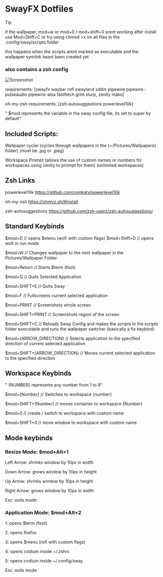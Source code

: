 # SwayFX Dotfiles

> [!TIP]
> if the wallpaper, mod+w or mod+0 / mod+shift+0 arent working after install use Mod+Shift+C or try using chmod +x on all files in the .config/sway/scripts folder

this happens when the scripts arent marked as executable and the wallpaper symlink hasnt been created yet

### also contains a zsh config

![Screenshot](https://i.imgur.com/2aJUNZz.png)

requirements:
[swayfx waybar rofi xwayland sddm pipewire pipewire-pulseaudio pipewire-alsa fastfetch grim slurp, zenity mako]

oh-my-zsh-requirements:
[zsh-autosuggestions powerlevel10k]

" $mod represents the variable in the sway config file, its set to super by default"

## Included Scripts:

Wallpaper cycler (cycles through wallpapers in the {~/Pictures/Wallpapers} folder)    (must be .jpg or .jpeg)

Workspace Prompt (allows the use of custom names or numbers for workspaces using zenity to prompt for them) (unlimited workspaces)

## Zsh Links

powerlevel10k https://github.com/romkatv/powerlevel10k

oh-my-zsh https://ohmyz.sh/#install

zsh-autosuggestions https://github.com/zsh-users/zsh-autosuggestions/

## Standard Keybinds

$mod+D // opens $menu (wofi with custom flags)
$mod+Shift+D // opens wofi in run mode

$mod+W // Changes wallpaper to the next wallpaper in the Pictures/Wallpaper Folder

$mod+Return // Starts $term (foot)

$mod+Q // Quits Selected Application

$mod+SHIFT+E // Quits Sway

$mod+F // Fullscreens current selected application

$mod+PRINT // Screenshots whole screen

$mod+SHIFT+PRINT // Screenshots region of the screen

$mod+SHIFT+C // Reloads Sway Config and makes the scripts in the scripts folder executable and runs the wallpaper switcher (basically a fix keybind)

$mod+{ARROW_DIRECTION} // Selects application to the specified direction of current selected application

$mod+SHIFT+{ARROW_DIRECTION} // Moves current selected application to the specified direction

## Workspace Keybinds

" {NUMBER} represents any number from 1 to 9"

$mod+{Number} // Switches to workspace {number}

$mod+SHIFT+{Number} // moves container to workspace {Number}

$mod+0 // create / switch to workspace with custom name

$mod+SHIFT+0 // move window to workspace with custom name

## Mode keybinds

### Resize Mode: $mod+Alt+1

Left Arrow: shrinks window by 10px in width

Down Arrow: grows window by 10px in height

Up Arrow: shrinks window by 10px in height

Right Arrow: grows window by 10px in width

Esc: exits mode

### Application Mode: $mod+Alt+2
1: opens $term (foot)

2: opens firefox

3: opens $menu (rofi with custom flags)

4: opens codium inside ~/.zshrc

5: opens codium inside ~/.config/sway

Esc: exits mode

